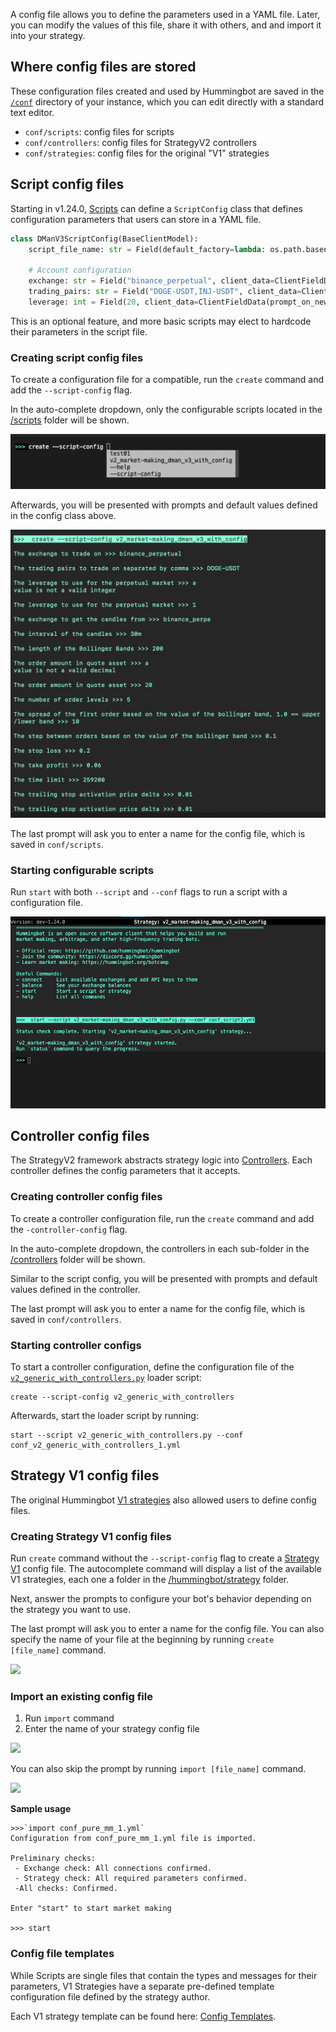 A config file allows you to define the parameters used in a YAML file. Later, you can modify the values of this file, share it with others, and and import it into your strategy.

## Where config files are stored

These configuration files created and used by Hummingbot are saved in the [`/conf`](https://github.com/hummingbot/hummingbot/tree/master/conf) directory of your instance, which you can edit directly with a standard text editor.

* `conf/scripts`: config files for scripts
* `conf/controllers`: config files for StrategyV2 controllers
* `conf/strategies`: config files for the original "V1" strategies

## Script config files

Starting in v1.24.0, [Scripts](/scripts) can define a `ScriptConfig` class that defines configuration parameters that users can store in a YAML file.

```python
class DManV3ScriptConfig(BaseClientModel):
    script_file_name: str = Field(default_factory=lambda: os.path.basename(__file__))

    # Account configuration
    exchange: str = Field("binance_perpetual", client_data=ClientFieldData(prompt_on_new=True, prompt=lambda mi: "Enter the name of the exchange where the bot will operate (e.g., binance_perpetual):"))
    trading_pairs: str = Field("DOGE-USDT,INJ-USDT", client_data=ClientFieldData(prompt_on_new=True, prompt=lambda mi: "List the trading pairs for the bot to trade on, separated by commas (e.g., BTC-USDT,ETH-USDT):"))
    leverage: int = Field(20, client_data=ClientFieldData(prompt_on_new=True, prompt=lambda mi: "Set the leverage to use for trading (e.g., 20 for 20x leverage):"))
```

This is an optional feature, and more basic scripts may elect to hardcode their parameters in the script file.

### Creating script config files

To create a configuration file for a compatible, run the `create` command and add the `--script-config` flag. 

In the auto-complete dropdown, only the configurable scripts located in the [/scripts](https://github.com/hummingbot/hummingbot/tree/master/scripts) 
folder will be shown.

![](./create-script-config-autocomplete.png)

Afterwards, you will be presented with prompts and default values defined in the config class above.

![](./create-script-config.png)

The last prompt will ask you to enter a name for the config file, which is saved in `conf/scripts`.

### Starting configurable scripts

Run `start` with both `--script` and `--conf` flags to run a script with a configuration file.

![](./start-script-config.png)

## Controller config files

The StrategyV2 framework abstracts strategy logic into [Controllers](/v2-strategies/controllers/). Each controller defines the config parameters that it accepts.

### Creating controller config files

To create a controller configuration file, run the `create` command and add the `-controller-config` flag. 

In the auto-complete dropdown, the controllers in each sub-folder in the [/controllers](https://github.com/hummingbot/hummingbot/tree/master/controllers) 
folder will be shown.

Similar to the script config, you will be presented with prompts and default values defined in the controller. 

The last prompt will ask you to enter a name for the config file, which is saved in `conf/controllers`.

### Starting controller configs

To start a controller configuration, define the configuration file of the [`v2_generic_with_controllers.py`](https://github.com/hummingbot/hummingbot/blob/master/scripts/v2_generic_with_controllers.py) loader script:

```
create --script-config v2_generic_with_controllers
```

Afterwards, start the loader script by running:
```
start --script v2_generic_with_controllers.py --conf conf_v2_generic_with_controllers_1.yml
```


## Strategy V1 config files

The original Hummingbot [V1 strategies](/v1-strategies) also allowed users to define config files.

### Creating Strategy V1 config files

Run `create` command without the `--script-config` flag to create a [Strategy V1](/v1-strategies) config file. The autocomplete command will display a list of the available V1 strategies, each one a folder in the [/hummingbot/strategy](https://github.com/hummingbot/hummingbot/tree/master/hummingbot/strategy) folder.

Next, answer the prompts to configure your bot's behavior depending on the strategy you want to use.

The last prompt will ask you to enter a name for the config file. You can also specify the name of your file at the beginning by running `create [file_name]` command.

![](/assets/img/create-file-name.png)

### Import an existing config file

1. Run `import` command
2. Enter the name of your strategy config file

![](/assets/img/import-command.png)

You can also skip the prompt by running `import [file_name]` command.

![](/assets/img/import-file-name.png)

**Sample usage**

```
>>>`import conf_pure_mm_1.yml`
Configuration from conf_pure_mm_1.yml file is imported.

Preliminary checks:
 - Exchange check: All connections confirmed.
 - Strategy check: All required parameters confirmed.
 -All checks: Confirmed.

Enter "start" to start market making

>>> start

```

### Config file templates

While Scripts are single files that contain the types and messages for their parameters, V1 Strategies have a separate pre-defined template configuration file defined by the strategy author. 

Each V1 strategy template can be found here: [Config Templates](https://github.com/hummingbot/hummingbot/tree/master/hummingbot/templates).

